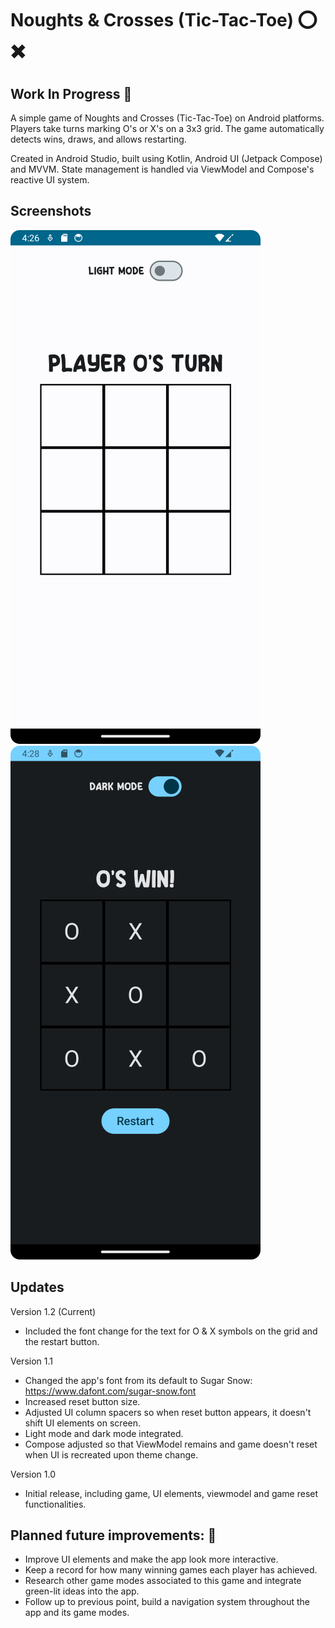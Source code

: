 # Noughts & Crosses (Tic-Tac-Toe) ⭕ ✖️
## Work In Progress 🚀

A simple game of Noughts and Crosses (Tic-Tac-Toe) on Android platforms. Players take turns marking O's or X's on a 3x3 grid. The game automatically detects wins, draws, and allows restarting.

Created in Android Studio, built using Kotlin, Android UI (Jetpack Compose) and MVVM. State management is handled via ViewModel and Compose's reactive UI system.

## Screenshots
![alt text](https://github.com/filipo203/NoughtsAndCrosses/blob/main/screenshots/Screenshot_20250505_162639.png)
![alt text](https://github.com/filipo203/NoughtsAndCrosses/blob/main/screenshots/Screenshot_20250505_162829.png)

## Updates
Version 1.2 (Current)
- Included the font change for the text for O & X symbols on the grid and the restart button.

Version 1.1
- Changed the app's font from its default to Sugar Snow: https://www.dafont.com/sugar-snow.font
- Increased reset button size.
- Adjusted UI column spacers so when reset button appears, it doesn't shift UI elements on screen.
- Light mode and dark mode integrated.
- Compose adjusted so that ViewModel remains and game doesn't reset when UI is recreated upon theme change.

Version 1.0
- Initial release, including game, UI elements, viewmodel and game reset functionalities.

## Planned future improvements: 📌
- Improve UI elements and make the app look more interactive.
- Keep a record for how many winning games each player has achieved.
- Research other game modes associated to this game and integrate green-lit ideas into the app.
- Follow up to previous point, build a navigation system throughout the app and its game modes.


